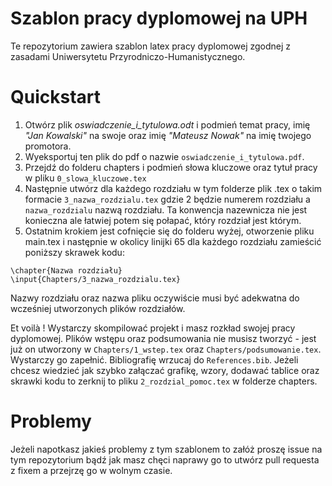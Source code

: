 # Szablon pracy dyplomowej na UPH

Te repozytorium zawiera szablon latex pracy dyplomowej zgodnej z zasadami Uniwersytetu Przyrodniczo-Humanistycznego.

# Quickstart

1. Otwórz plik *oswiadczenie_i_tytulowa.odt* i podmień temat pracy, imię *"Jan Kowalski"* na swoje oraz imię *"Mateusz Nowak"* na imię twojego promotora.
2. Wyeksportuj ten plik do pdf o nazwie `oswiadczenie_i_tytulowa.pdf`.
3. Przejdź do folderu chapters i podmień słowa kluczowe oraz tytuł pracy w pliku `0_slowa_kluczowe.tex`
4. Następnie utwórz dla każdego rozdziału w tym folderze plik .tex o takim formacie `3_nazwa_rozdzialu.tex` gdzie 2 będzie numerem rozdziału a `nazwa_rozdzialu` nazwą rozdziału. Ta konwencja
nazewnicza nie jest konieczna ale łatwiej potem się połapać, który rozdział jest którym.
5. Ostatnim krokiem jest cofnięcie się do folderu wyżej, otworzenie pliku main.tex i następnie w okolicy linijki 65 dla każdego rozdziału zamieścić poniższy skrawek kodu:

```
\chapter{Nazwa rozdziału}
\input{Chapters/3_nazwa_rozdzialu.tex}
```

Nazwy rozdziału oraz nazwa pliku oczywiście musi być adekwatna do wcześniej utworzonych plików rozdziałów.

Et voilà ! Wystarczy skompilować projekt i masz rozkład swojej pracy dyplomowej. Plików wstępu oraz podsumowania nie musisz tworzyć - jest już on utworzony w `Chapters/1_wstep.tex` oraz `Chapters/podsumowanie.tex`. Wystarczy go zapełnić. Bibliografię wrzucaj do `References.bib`. Jeżeli chcesz wiedzieć jak szybko załączać grafikę, wzory, dodawać tablice oraz skrawki kodu to zerknij to pliku `2_rozdzial_pomoc.tex` w folderze chapters. 

# Problemy

Jeżeli napotkasz jakieś problemy z tym szablonem to załóż proszę issue na tym repozytorium bądź jak masz chęci naprawy go to utwórz pull requesta z fixem a przejrzę go w wolnym czasie.
 

